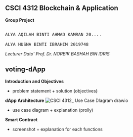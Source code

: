 <h2> CSCI 4312 Blockchain & Application </h2>

**Group Project**
<pre>

ALYA AQILAH BINTI AHMAD KAMRAN 20....<br>
ALYA HUSNA BINTI IBRAHIM 2019748
</pre>
 
*Lecturer Dato' Prof. Dr. NORBIK BASHAH BIN IDRIS*

## voting-dApp

**Introduction and Objectives**

- problem statement + solution (objectives)

**dApp Architecture**
![CSCI 4312_ Use Case DIagram drawio](https://github.com/alyakamran/voting-dApp/assets/121216138/a49a92a7-15f7-4dd7-b317-f2cbe4af6625)
- use case diagram + explanation (prolly)

**Smart Contract**
- screenshot + explanation for each functions
